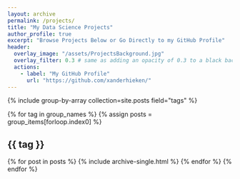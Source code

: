 ```yaml
---
layout: archive
permalink: /projects/
title: "My Data Science Projects"
author_profile: true
excerpt: "Browse Projects Below or Go Directly to my GitHub Profile"
header:
  overlay_image: "/assets/ProjectsBackground.jpg"
  overlay_filter: 0.3 # same as adding an opacity of 0.3 to a black background
  actions:
    - label: "My GitHub Profile"
      url: "https://github.com/xanderhieken/"  
---
```



{% include group-by-array collection=site.posts field="tags" %}

{% for tag in group_names %}
  {% assign posts = group_items[forloop.index0] %}
  <h2 id="{{ tag | slugify }}" class="archive__subtitle">{{ tag }}</h2>
  {% for post in posts %}
    {% include archive-single.html %}
  {% endfor %}
{% endfor %}
